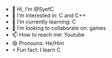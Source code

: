 - 👋 Hi, I’m @SyefC
- 👀 I’m interested in: C and C++
- 🌱 I’m currently learning: C
- 💞️ I’m looking to collaborate on: games
- 📫 How to reach me: Youtube
- 😄 Pronouns: He/Him
- ⚡ Fun fact: I learn C
